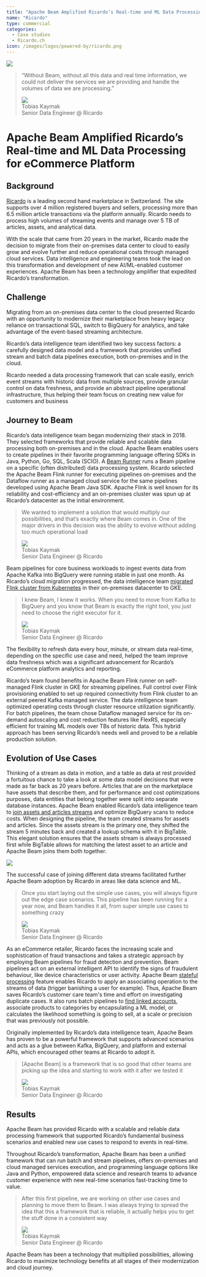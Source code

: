 ```yaml
---
title: "Apache Beam Amplified Ricardo’s Real-time and ML Data Processing for eCommerce Platform"
name: "Ricardo"
type: commercial
categories:
  - Case studies
  - Ricardo.ch
icon: /images/logos/powered-by/ricardo.png
---
```

<!--
Licensed under the Apache License, Version 2.0 (the "License");
you may not use this file except in compliance with the License.
You may obtain a copy of the License at

http://www.apache.org/licenses/LICENSE-2.0

Unless required by applicable law or agreed to in writing, software
distributed under the License is distributed on an "AS IS" BASIS,
WITHOUT WARRANTIES OR CONDITIONS OF ANY KIND, either express or implied.
See the License for the specific language governing permissions and
limitations under the License.
-->
<div class="case-study-opinion">
    <div class="case-study-opinion-img">
        <img src="/images/logos/powered-by/ricardo.png"/>
    </div>
    <blockquote class="case-study-quote-block">
      <p class="case-study-quote-text">
        “Without Beam, without all this data and real time information, we could not deliver the services we are providing and handle the volumes of data we are processing.”
      </p>
      <div class="case-study-quote-author">
        <div class="case-study-quote-author-img">
            <img src="/images/tobias_kaymak_photo.png">
        </div>
        <div class="case-study-quote-author-info">
            <div class="case-study-quote-author-name">
              Tobias Kaymak
            </div>
            <div class="case-study-quote-author-position">
              Senior Data Engineer @ Ricardo
            </div>
        </div>
      </div>
    </blockquote>
</div>
<div class="case-study-post">

#  Apache Beam Amplified Ricardo’s Real-time and ML Data Processing for eCommerce Platform

## Background

[Ricardo](https://www.ricardo.ch/) is a leading second hand marketplace in Switzerland. The site supports over 4 million
registered buyers and sellers, processing more than 6.5 million article transactions via the platform annually. Ricardo
needs to process high volumes of streaming events and manage over 5 TB of articles, assets, and analytical data.

With the scale that came from 20 years in the market, Ricardo made the decision to migrate from their on-premises data
center to cloud to easily grow and evolve further and reduce operational costs through managed cloud services. Data
intelligence and engineering teams took the lead on this transformation and development of new AI/ML-enabled customer
experiences. Apache Beam has been a technology amplifier that expedited Ricardo’s transformation.

## Challenge

Migrating from an on-premises data center to the cloud presented Ricardo with an opportunity to modernize their
marketplace from heavy legacy reliance on transactional SQL, switch to BigQuery for analytics, and take advantage of the
event-based streaming architecture.

Ricardo’s data intelligence team identified two key success factors: a carefully designed data model and a framework
that provides unified stream and batch data pipelines execution, both on-premises and in the cloud.

Ricardo needed a data processing framework that can scale easily, enrich event streams with historic data from multiple
sources, provide granular control on data freshness, and provide an abstract pipeline operational infrastructure, thus
helping their team focus on creating new value for customers and business

## Journey to Beam

Ricardo’s data intelligence team began modernizing their stack in 2018. They selected frameworks that provide reliable
and scalable data processing both on-premises and in the cloud. Apache Beam enables users to create pipelines in their
favorite programming language offering SDKs in Java, Python, Go, SQL, Scala (SCIO).
A [Beam Runner](https://beam.apache.org/documentation/#available-runners) runs a Beam pipeline on a specific (often
distributed) data processing system. Ricardo selected the Apache Beam Flink runner for executing pipelines on-premises
and the Dataflow runner as a managed cloud service for the same pipelines developed using Apache Beam Java SDK. Apache
Flink is well known for its reliability and cost-efficiency and an on-premises cluster was spun up at Ricardo’s
datacenter as the initial environment.

<blockquote class="case-study-quote-block case-study-quote-wrapped">
  <p class="case-study-quote-text">
    We wanted to implement a solution that would multiply our possibilities, and that’s exactly where Beam comes in. One of the major drivers in this decision was the ability to evolve without adding too much operational load
  </p>
  <div class="case-study-quote-author">
    <div class="case-study-quote-author-img">
        <img src="/images/tobias_kaymak_photo.png">
    </div>
    <div class="case-study-quote-author-info">
        <div class="case-study-quote-author-name">
          Tobias Kaymak
        </div>
        <div class="case-study-quote-author-position">
          Senior Data Engineer @ Ricardo
        </div>
    </div>
  </div>
</blockquote>

Beam pipelines for core business workloads to ingest events data from Apache Kafka into BigQuery were running stable in
just one month. As Ricardo’s cloud migration progressed, the data intelligence
team [migrated Flink cluster from Kubernetes](https://www.youtube.com/watch?v=EcvnFH5LDE4) in their on-premises
datacenter to GKE.

<blockquote class="case-study-quote-block case-study-quote-wrapped">
  <p class="case-study-quote-text">
    I knew Beam, I knew it works. When you need to move from Kafka to BigQuery and you know that Beam is exactly the right tool, you just need to choose the right executor for it.
  </p>
  <div class="case-study-quote-author">
    <div class="case-study-quote-author-img">
        <img src="/images/tobias_kaymak_photo.png">
    </div>
    <div class="case-study-quote-author-info">
        <div class="case-study-quote-author-name">
          Tobias Kaymak
        </div>
        <div class="case-study-quote-author-position">
          Senior Data Engineer @ Ricardo
        </div>
    </div>
  </div>
</blockquote>

The flexibility to refresh data every hour, minute, or stream data real-time, depending on the specific use case and
need, helped the team improve data freshness which was a significant advancement for Ricardo’s eCommerce platform
analytics and reporting.

Ricardo’s team found benefits in Apache Beam Flink runner on self-managed Flink cluster in GKE for streaming pipelines.
Full control over Flink provisioning enabled to set up required connectivity from Flink cluster to an external peered
Kafka managed service. The data intelligence team optimized operating costs through cluster resource utilization
significantly. For batch pipelines, the team chose Dataflow managed service for its on-demand autoscaling and cost
reduction features like FlexRS, especially efficient for training ML models over TBs of historic data. This hybrid
approach has been serving Ricardo’s needs well and proved to be a reliable production solution.

## Evolution of Use Cases

Thinking of a stream as data in motion, and a table as data at rest provided a fortuitous chance to take a look at some
data model decisions that were made as far back as 20 years before. Articles that are on the marketplace have assets
that describe them, and for performance and cost optimizations purposes, data entities that belong together were split
into separate database instances. Apache Beam enabled Ricardo’s data intelligence team
to [join assets and articles streams](https://youtu.be/PiwLC-YK_Zw) and optimize BigQuery scans to reduce costs. When
designing the pipeline, the team created streams for assets and articles. Since the assets stream is the primary one,
they shifted the stream 5 minutes back and created a lookup schema with it in BigTable. This elegant solution ensures
that the assets stream is always processed first while BigTable allows for matching the latest asset to an article and
Apache Beam joins them both together.

<div class="post-scheme">
    <img src="/images/post_scheme.png">
</div>

The successful case of joining different data streams facilitated further Apache Beam adoption by Ricardo in areas like
data science and ML.

<blockquote class="case-study-quote-block case-study-quote-wrapped">
  <p class="case-study-quote-text">
    Once you start laying out the simple use cases, you will always figure out the edge case scenarios. This pipeline has been running for a year now, and Beam handles it all, from super simple use cases to something crazy
  </p>
  <div class="case-study-quote-author">
    <div class="case-study-quote-author-img">
        <img src="/images/tobias_kaymak_photo.png">
    </div>
    <div class="case-study-quote-author-info">
        <div class="case-study-quote-author-name">
          Tobias Kaymak
        </div>
        <div class="case-study-quote-author-position">
          Senior Data Engineer @ Ricardo
        </div>
    </div>
  </div>
</blockquote>

As an eCommerce retailer, Ricardo faces the increasing scale and sophistication of fraud transactions and takes a
strategic approach by employing Beam pipelines for fraud detection and prevention. Beam pipelines act on an external
intelligent API to identify the signs of fraudulent behaviour, like device characteristics or user activity. Apache Beam
[stateful processing](https://beam.apache.org/documentation/programming-guide/#state-and-timers) feature enables Ricardo
to apply an associating operation to the streams of data (trigger banishing a user for example). Thus, Apache Beam saves
Ricardo’s customer care team's time and effort on investigating duplicate cases. It also runs batch pipelines
to [find linked accounts](https://www.youtube.com/watch?v=LXnh9jNNfYY), associate products to categories by
encapsulating a ML model, or calculates the likelihood something is going to sell, at a scale or precision that was
previously not possible.

Originally implemented by Ricardo’s data intelligence team, Apache Beam has proven to be a powerful framework that
supports advanced scenarios and acts as a glue between Kafka, BigQuery, and platform and external APIs, which encouraged
other teams at Ricardo to adopt it.

<blockquote class="case-study-quote-block case-study-quote-wrapped">
  <p class="case-study-quote-text">
    [Apache Beam] is a framework that is so good that other teams are picking up the idea and starting to work with it after we tested it
  </p>
  <div class="case-study-quote-author">
    <div class="case-study-quote-author-img">
        <img src="/images/tobias_kaymak_photo.png">
    </div>
    <div class="case-study-quote-author-info">
        <div class="case-study-quote-author-name">
          Tobias Kaymak
        </div>
        <div class="case-study-quote-author-position">
          Senior Data Engineer @ Ricardo
        </div>
    </div>
  </div>
</blockquote>

## Results

Apache Beam has provided Ricardo with a scalable and reliable data processing framework that supported Ricardo’s
fundamental business scenarios and enabled new use cases to respond to events in real-time.

Throughout Ricardo’s transformation, Apache Beam has been a unified framework that can run batch and stream pipelines,
offers on-premises and cloud managed services execution, and programming language options like Java and Python,
empowered data science and research teams to advance customer experience with new real-time scenarios fast-tracking time
to value.

<blockquote class="case-study-quote-block case-study-quote-wrapped">
  <p class="case-study-quote-text">
    After this first pipeline, we are working on other use cases and planning to move them to Beam. I was always trying to spread the idea that this a framework that is reliable, it actually helps you to get the stuff done in a consistent way
  </p>
  <div class="case-study-quote-author">
    <div class="case-study-quote-author-img">
        <img src="/images/tobias_kaymak_photo.png">
    </div>
    <div class="case-study-quote-author-info">
        <div class="case-study-quote-author-name">
          Tobias Kaymak
        </div>
        <div class="case-study-quote-author-position">
          Senior Data Engineer @ Ricardo
        </div>
    </div>
  </div>
</blockquote>

Apache Beam has been a technology that multiplied possibilities, allowing Ricardo to maximize technology benefits at all
stages of their modernization and cloud journey.
</div>
<div class="clear-nav"></div>
